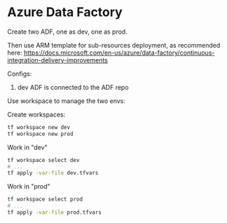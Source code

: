 # Azure Data Factory

Create two ADF, one as dev, one as prod.

Then use ARM template for sub-resources deployment, as recommended here: https://docs.microsoft.com/en-us/azure/data-factory/continuous-integration-delivery-improvements

Configs:

1. dev ADF is connected to the ADF repo




Use workspace to manage the two envs:

Create workspaces:

```sh
tf workspace new dev
tf workspace new prod
```

Work in "dev"

```sh
tf workspace select dev
# ...
tf apply -var-file dev.tfvars
```

Work in "prod"

```sh
tf workspace select prod
# ...
tf apply -var-file prod.tfvars
```